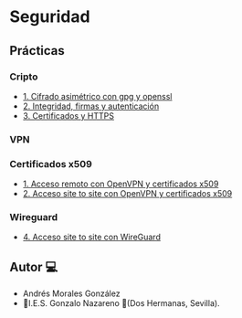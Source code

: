 # Seguridad
## Prácticas

### Cripto

- [1. Cifrado asimétrico con gpg y openssl](./Practicas/Cifadro-Asimétrico.md)
- [2. Integridad, firmas y autenticación](./Practicas/Integridadi-firmas-y-autencificación.md)
- [3. Certificados y HTTPS](./Practicas/certificados-y-HTTPS.md)

### VPN

### Certificados x509

- [1. Acceso remoto con OpenVPN y certificados x509](./Practicas/VPN/a.md)
- [2. Acceso site to site con OpenVPN y certificados x509](./Practicas/VPN/b.md)

### Wireguard
- [4. Acceso site to site con WireGuard](./Practicas/VPN/d.md)
## Autor :computer:
* Andrés Morales González
* :school:I.E.S. Gonzalo Nazareno :round_pushpin:(Dos Hermanas, Sevilla).
